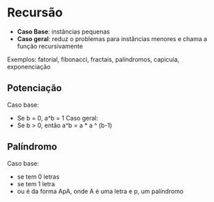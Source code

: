# Recursão

* **Caso Base**: instâncias pequenas
* **Caso geral**: reduz o problemas para instâncias menores e chama a função recursivamente 

Exemplos: fatorial, fibonacci, fractais, palíndromos, capicuia, exponenciação 

## Potenciação
Caso base:
* Se b = 0, a^b = 1
Caso geral:
* Se b > 0, então a^b = a * a ^ (b-1)

## Palíndromo 
Caso base: 
* se tem 0 letras
* se tem 1 letra
* ou é da forma ApA, onde A é uma letra e p, um palíndromo